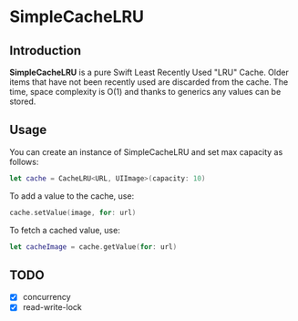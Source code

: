 # SimpleCacheLRU

## Introduction
**SimpleCacheLRU** is a pure Swift Least Recently Used "LRU" Cache. Older items that have not been recently used are discarded from the cache. The time, space complexity is O(1) and thanks to generics any values can be stored.

## Usage
You can create an instance of SimpleCacheLRU and set max capacity as follows:
```swift
let cache = CacheLRU<URL, UIImage>(capacity: 10)
```
To add a value to the cache, use:
```swift
cache.setValue(image, for: url)
```
To fetch a cached value, use:
```swift
let cacheImage = cache.getValue(for: url)
```

## TODO
- [X] concurrency
- [X] read-write-lock
